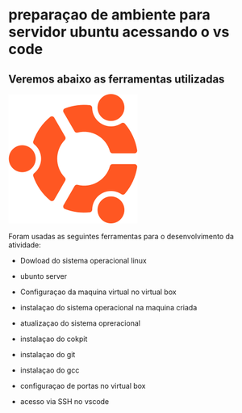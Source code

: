 # preparaçao de ambiente para servidor ubuntu acessando o vs code

## Veremos abaixo as ferramentas utilizadas 

!["logo ubuntu"](./logoubuntu.png)


Foram usadas as seguintes ferramentas para o desenvolvimento da atividade:

- Dowload do sistema operacional linux

- ubunto server

- Configuraçao da maquina virtual no virtual box 

- instalaçao do sistema operacional na maquina criada

- atualizaçao do sistema opreracional

- instalaçao do cokpit

- instalaçao do git

- instalaçao do gcc

- configuraçao de portas no virtual box 

- acesso via SSH no vscode
    